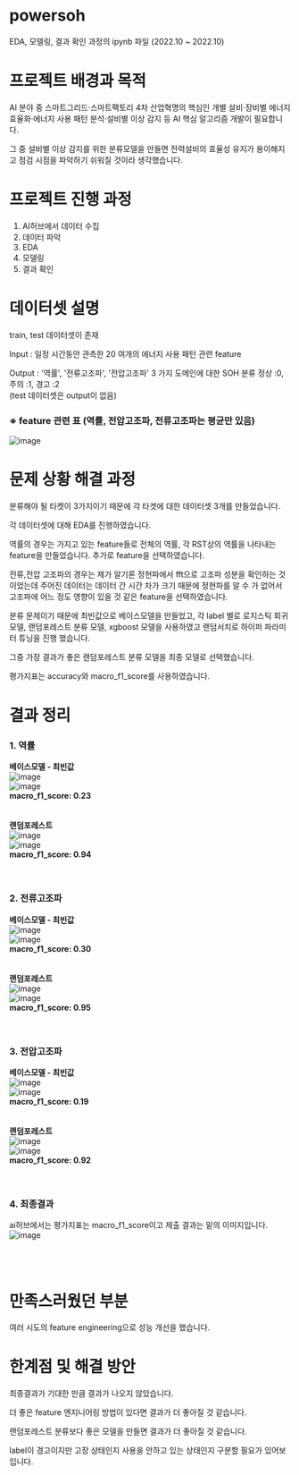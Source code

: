 # powersoh
EDA, 모델링, 결과 확인 과정의 ipynb 파일 (2022.10 ~ 2022.10)

# 프로젝트 배경과 목적
AI 분야 중 스마트그리드·스마트팩토리 4차 산업혁명의 핵심인 개별 설비·장비별 에너지 효율화·에너지 사용 패턴 분석·설비별 이상 감지 등 AI 핵심 알고리즘 개발이 필요합니다.

그 중 설비별 이상 감지를 위한 분류모델을 만들면 전력설비의 효율성 유지가 용이해지고 점검 시점을 파악하기 쉬워질 것이라 생각했습니다.

# 프로젝트 진행 과정
1. AI허브에서 데이터 수집
2. 데이터 파악
3. EDA
4. 모델링
5. 결과 확인

# 데이터셋 설명
train, test 데이터셋이 존재

Input : 일정 시간동안 관측한 20 여개의 에너지 사용 패턴 관련 feature

Output : '역률', '전류고조파', '전압고조파' 3 가지 도메인에 대한 SOH 분류 정상 :0, 주의 :1, 경고 :2
</br>
(test 데이터셋은 output이 없음)

###  **※ feature 관련 표 (역률, 전압고조파, 전류고조파는 평균만 있음)**
  ![image](https://user-images.githubusercontent.com/97713997/193463486-d2944aa4-fbe2-49b5-81ee-c455ffaffa8a.png)
  
# 문제 상황 해결 과정
분류해야 될 타켓이 3가지이기 때문에 각 타겟에 대한 데이터셋 3개를 만들었습니다.

각 데이터셋에 대해 EDA를 진행하였습니다.

역률의 경우는 가지고 있는 feature들로 전체의 역률, 각 RST상의 역률을 나타내는 feature을 만들었습니다.
추가로 feature을 선택하였습니다.

전류,전압 고조파의 경우는 제가 알기론 정현파에서 fft으로 고조파 성분을 확인하는 것이었는데 주어진 데이터는 데이터 간 시간 차가 크기 때문에 정현파를 알 수 가 없어서 고조파에 어느 정도 영향이 있을 것 같은 feature을 선택하였습니다.

분류 문제이기 때문에 최빈값으로 베이스모델을 만들었고, 각 label 별로 로지스틱 회귀 모델, 랜덤포레스트 분류 모델, xgboost 모델을 사용하였고 랜덤서치로 하이퍼 파라미터 튜닝을 진행 했습니다.

그중 가장 결과가 좋은 랜덤포레스트 분류 모델을 최종 모델로 선택했습니다.

평가지표는 accuracy와 macro_f1_score를 사용하였습니다.

# 결과 정리
### 1. 역률
 **베이스모델 - 최빈값**
</br>
![image](https://user-images.githubusercontent.com/97713997/195078475-56e986dd-7b76-4ac8-a7ef-f1479e597ee9.png)
</br>
![image](https://user-images.githubusercontent.com/97713997/195078577-26f399b5-f2d0-48b0-9ae2-b5a9582e6e91.png)
</br>
**macro_f1_score: 0.23**
</br>
</br>
</br>
 **랜덤포레스트**
</br>
![image](https://user-images.githubusercontent.com/97713997/195079333-5d3d8870-5a2c-422c-8f74-fbfd465ca41c.png)
</br>
![image](https://user-images.githubusercontent.com/97713997/195079452-4a78002f-b655-444a-a48e-5541963b5dcf.png)
</br>
**macro_f1_score: 0.94**
</br>
</br>
</br>
### 2. 전류고조파
 **베이스모델 - 최빈값**
</br>
![image](https://user-images.githubusercontent.com/97713997/195083276-e2a06696-d62f-447f-84e9-666fe43c78ec.png)
</br>
![image](https://user-images.githubusercontent.com/97713997/195083359-a71ce0f9-a52e-4ec6-b442-57bcac8db5c1.png)
</br>
**macro_f1_score: 0.30**
</br>
</br>
</br>
 **랜덤포레스트**
</br>
![image](https://user-images.githubusercontent.com/97713997/195083658-1c7a9972-52c4-4b0e-86f0-e79f2158cf5f.png)
</br>
![image](https://user-images.githubusercontent.com/97713997/195083693-2b6bc5df-cbfd-466b-bd84-266bb2d97424.png)
</br>
**macro_f1_score: 0.95**
</br>
</br>
</br>
### 3. 전압고조파
 **베이스모델 - 최빈값**
</br>
![image](https://user-images.githubusercontent.com/97713997/195083876-b2c95354-a461-4cbc-9f7f-a48a83f2d833.png)
</br>
![image](https://user-images.githubusercontent.com/97713997/195083927-d4a81f41-a448-4bfe-9862-cdc385d8c926.png)
</br>
**macro_f1_score: 0.19**
</br>
</br>
</br>
 **랜덤포레스트**
</br>
![image](https://user-images.githubusercontent.com/97713997/195084129-f4038ec5-6367-4aa4-a753-0e1fe138250f.png)
</br>
![image](https://user-images.githubusercontent.com/97713997/195084194-f5bc4a05-70a1-4b6f-a914-b5f9aca00cfd.png)
</br>
**macro_f1_score: 0.92**
</br>
</br>
</br>
### 4. 최종결과

ai허브에서는 평가지표는 macro_f1_score이고 제출 결과는 밑의 이미지입니다.
</br>
![image](https://user-images.githubusercontent.com/97713997/195084384-c67e417f-0f03-4e92-ac95-bd82d14245ec.png)

</br>
</br>

# 만족스러웠던 부분
여러 시도의 feature engineering으로 성능 개선을 했습니다.

# 한계점 및 해결 방안
최종결과가 기대한 만큼 결과가 나오지 않았습니다.

더 좋은 feature 엔지니어링 방법이 있다면 결과가 더 좋아질 것 같습니다.

랜덤포레스트 분류보다 좋은 모델을 만들면 결과가 더 좋아질 것 같습니다.

label이 경고이지만 고장 상태인지 사용을 안하고 있는 상태인지 구분할 필요가 있어보입니다.
